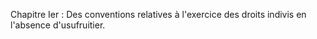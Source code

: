 Chapitre Ier : Des conventions relatives à l'exercice des droits indivis en l'absence d'usufruitier.